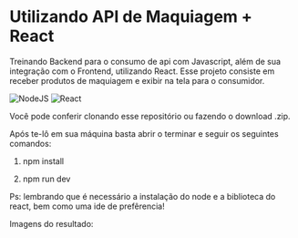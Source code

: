 # Utilizando API de Maquiagem + React

Treinando Backend para o consumo de api com Javascript, além de sua integração com o Frontend, utilizando React. Esse projeto consiste em receber produtos de maquiagem e exibir na tela para o consumidor.

![NodeJS](https://img.shields.io/badge/node.js-6DA55F?style=for-the-badge&logo=node.js&logoColor=white) ![React](https://img.shields.io/badge/React-20232A?style=for-the-badge&logo=react&logoColor=61DAFB)

Você pode conferir clonando esse repositório ou fazendo o download .zip.

Após te-lô em sua máquina basta abrir o terminar e seguir os seguintes comandos:

1. npm install

2. npm run dev

Ps: lembrando que é necessário a instalação do node e a biblioteca do react, bem como uma ide de prefêrencia!

Imagens do resultado:
